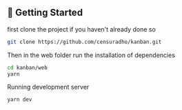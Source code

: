 ## 🎌 Getting Started


first clone the project if you haven't already done so

```bash
git clone https://github.com/censuradho/kanban.git

```

Then in the web folder run the installation of dependencies

```bash
cd kanban/web
yarn
```

Running development server

```bash
yarn dev
```
